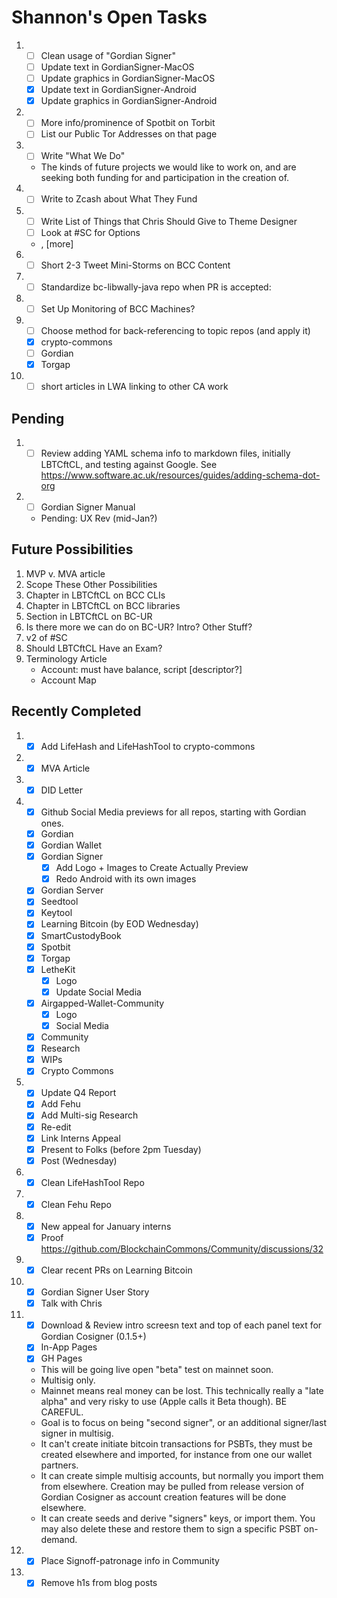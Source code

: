 # Shannon's Open Tasks

1. * [ ] Clean usage of "Gordian Signer"
   * [ ] Update text in GordianSigner-MacOS
   * [ ] Update graphics in GordianSigner-MacOS
   * [X] Update text in GordianSigner-Android
   * [X] Update graphics in GordianSigner-Android 
1. * [ ] More info/prominence of Spotbit on Torbit
   * [ ] List our Public Tor Addresses on that page
1. * [ ] Write "What We Do"
   * The kinds of future projects we would like to work on, and are seeking both funding for and participation in the creation of.
1. * [ ] Write to Zcash about What They Fund
1. * [ ] Write List of Things that Chris Should Give to Theme Designer
   * [ ] Look at #SC for Options
   * <!--posts-->, [more]
1. * [ ] Short 2-3 Tweet Mini-Storms on BCC Content
1. * [ ] Standardize bc-libwally-java repo when PR is accepted:
1. * [ ] Set Up Monitoring of BCC Machines?
1. * [ ] Choose method for back-referencing to topic repos (and apply it)
   * [X] crypto-commons
   * [ ] Gordian
   * [X] Torgap
1. * [ ] short articles in LWA linking to other CA work

## Pending

1. * [ ] Review adding YAML schema info to markdown files, initially LBTCftCL, and testing against Google. See https://www.software.ac.uk/resources/guides/adding-schema-dot-org
1. * [ ] Gordian Signer Manual
   * Pending: UX Rev (mid-Jan?)

## Future Possibilities

1. MVP v. MVA article
1. Scope These Other Possibilities
1. Chapter in LBTCftCL on BCC CLIs
1. Chapter in LBTCftCL on BCC libraries
1. Section in LBTCftCL on BC-UR
1. Is there more we can do on BC-UR? Intro? Other Stuff?
1. v2 of #SC
1. Should LBTCftCL Have an Exam?
1. Terminology Article
   * Account: must have balance, script [descriptor?]
   * Account Map

## Recently Completed

1. * [X] Add LifeHash and LifeHashTool to crypto-commons
1. * [X] MVA Article
1. * [X] DID Letter
1. * [X] Github Social Media previews for all repos, starting with Gordian ones.
   * [X] Gordian
   * [X] Gordian Wallet
   * [X] Gordian Signer
      * [X] Add Logo + Images to Create Actually Preview
      * [X] Redo Android with its own images
   * [X] Gordian Server
   * [X] Seedtool
   * [X] Keytool
   * [X] Learning Bitcoin (by EOD Wednesday)
   * [X] SmartCustodyBook
   * [X] Spotbit
   * [X] Torgap
   * [X] LetheKit
      * [X] Logo
      * [X] Update Social Media
   * [X] Airgapped-Wallet-Community
      * [X] Logo
      * [X] Social Media
   * [X] Community
   * [X] Research
   * [X] WIPs
   * [X] Crypto Commons
1. * [X] Update Q4 Report
   * [X] Add Fehu
   * [X] Add Multi-sig Research
   * [X] Re-edit
   * [X] Link Interns Appeal
   * [X] Present to Folks (before 2pm Tuesday)
   * [X] Post (Wednesday)
1. * [X] Clean LifeHashTool Repo
1. * [X] Clean Fehu Repo
1. * [X] New appeal for January interns
   * [X] Proof https://github.com/BlockchainCommons/Community/discussions/32
1. * [X] Clear recent PRs on Learning Bitcoin
1. * [X] Gordian Signer User Story
   * [X] Talk with Chris
1. * [X] Download & Review intro screesn text and top of each panel text for Gordian Cosigner (0.1.5+)
   * [X] In-App Pages
   * [X] GH Pages
   * This will be going live open "beta" test on mainnet soon.
   * Multisig only.
   * Mainnet means real money can be lost. This technically really a "late alpha" and very risky to use (Apple calls it Beta though). BE CAREFUL.
   * Goal is to focus on being "second signer", or an additional signer/last signer in multisig.
   * It can't create initiate bitcoin transactions for PSBTs, they must be created elsewhere and imported, for instance from one our wallet partners.
   * It can create simple multisig accounts, but normally you import them from elsewhere. Creation may be pulled from release version of Gordian Cosigner as account creation features will be done elsewhere.
   * It can create seeds and derive "signers" keys, or import them. You may also delete these and restore them to sign a specific PSBT on-demand.
1. * [X] Place Signoff-patronage info in Community
1. * [X] Remove h1s from blog posts
